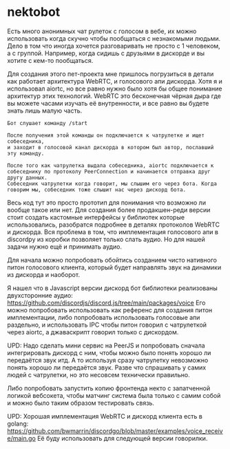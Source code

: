 # nektobot
Есть много анонимных чат рулеток с голосом в вебе, их можно использовать когда скучно чтобы пообщаться с незнакомыми людьми.
Дело в том что иногда хочется разговаривать не просто с 1 человеком, а с группой. Например, когда сидишь с друзьями в дискорде и вы хотите с кем-то пообщаться.

Для создания этого пет-проекта мне пришлось погрузиться в детали как работает архитектура WebRTC, и голосового апи дискорда. Хотя я и использовал aiortc, но все равно нужно было хотя бы общее понимание архитектур этих технологий.
WebRTC это бесконечная чёрная дыра где вы можете часами изучать её внутренности, и все равно вы будете знать лишь малую часть.

```
Бот слушает команду /start

После получения этой команды он подключается к чатрулетке и ищет собеседника, 
и заходит в голосовой канал дискорда в котором был автор, пославший эту команду.

После того как чатрулетка выдала собеседника, aiortc подключается к собеседнику по протоколу PeerConnection и начинается отправка друг другу данных.
Собеседник чатрулетки когда говорит, мы слышим его через бота. Когда говорим мы, собеседник тоже слышит нас через дискорд бота.
```

Весь код тут это просто прототип для понимания что возможно ли вообще такое или нет. 
Для создания более продакшен-реди версии стоит создать кастомные интерфейсы у библиотек которые использовались, разобратся подробнее в деталях протоколов WebRTC и дискорда.
Вся проблема в том, что имплементация голосового апи в discordpy из коробки позволяет только слать аудио. Но для нашей задачи нужно ещё и принимать аудио.

Для начала можно попробовать обойтись созданием чисто нативного питон голосового клиента, который будет направлять звук на динамики из дискорда и наоборот.

Я нашел что в Javascript версии дискорд бот библиотеки реализованы двухсторонние аудио:
https://github.com/discordjs/discord.js/tree/main/packages/voice
Его можно попробовать использовать как референс для создания питон имплементации, либо попробовать использовать голосовые апи раздельно, и использовать IPC чтобы питон говорил с чатрулеткой через aiortc, а джаваскрипт говорил только с дискордом.

UPD: Надо сделать мини сервис на PeerJS и попробовать сначала интегрировать дискорд с ним, чтобы можно было понять хорошо ли передаётся звук итд. А то используя сразу чатрулетку невозможно понять хорошо ли передаётся звук. Разве что спрашивать у самих людей с чатрулетки, но это несовсем технически правильно.

Либо попробовать запустить копию фронтенда некто с запатченной логикой вебсокета, чтобы матчинг система была только с самим собой и можно было таким образом тестировать связь.

UPD: Хорошая имплементация WebRTC и дискорд клиента есть в golang: https://github.com/bwmarrin/discordgo/blob/master/examples/voice_receive/main.go 
Её буду использовать для следующей версии говорилки.
